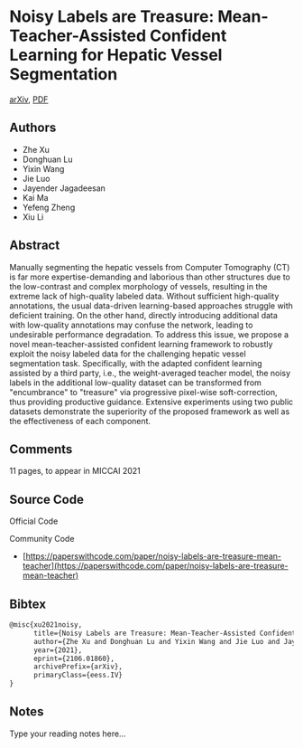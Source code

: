
# Noisy Labels are Treasure: Mean-Teacher-Assisted Confident Learning for Hepatic Vessel Segmentation

[arXiv](https://arxiv.org/abs/2106.01860), [PDF](https://arxiv.org/pdf/2106.01860.pdf)

## Authors

- Zhe Xu
- Donghuan Lu
- Yixin Wang
- Jie Luo
- Jayender Jagadeesan
- Kai Ma
- Yefeng Zheng
- Xiu Li

## Abstract

Manually segmenting the hepatic vessels from Computer Tomography (CT) is far more expertise-demanding and laborious than other structures due to the low-contrast and complex morphology of vessels, resulting in the extreme lack of high-quality labeled data. Without sufficient high-quality annotations, the usual data-driven learning-based approaches struggle with deficient training. On the other hand, directly introducing additional data with low-quality annotations may confuse the network, leading to undesirable performance degradation. To address this issue, we propose a novel mean-teacher-assisted confident learning framework to robustly exploit the noisy labeled data for the challenging hepatic vessel segmentation task. Specifically, with the adapted confident learning assisted by a third party, i.e., the weight-averaged teacher model, the noisy labels in the additional low-quality dataset can be transformed from "encumbrance" to "treasure" via progressive pixel-wise soft-correction, thus providing productive guidance. Extensive experiments using two public datasets demonstrate the superiority of the proposed framework as well as the effectiveness of each component.

## Comments

11 pages, to appear in MICCAI 2021

## Source Code

Official Code



Community Code

- [https://paperswithcode.com/paper/noisy-labels-are-treasure-mean-teacher](https://paperswithcode.com/paper/noisy-labels-are-treasure-mean-teacher)

## Bibtex

```tex
@misc{xu2021noisy,
      title={Noisy Labels are Treasure: Mean-Teacher-Assisted Confident Learning for Hepatic Vessel Segmentation}, 
      author={Zhe Xu and Donghuan Lu and Yixin Wang and Jie Luo and Jayender Jagadeesan and Kai Ma and Yefeng Zheng and Xiu Li},
      year={2021},
      eprint={2106.01860},
      archivePrefix={arXiv},
      primaryClass={eess.IV}
}
```

## Notes

Type your reading notes here...

